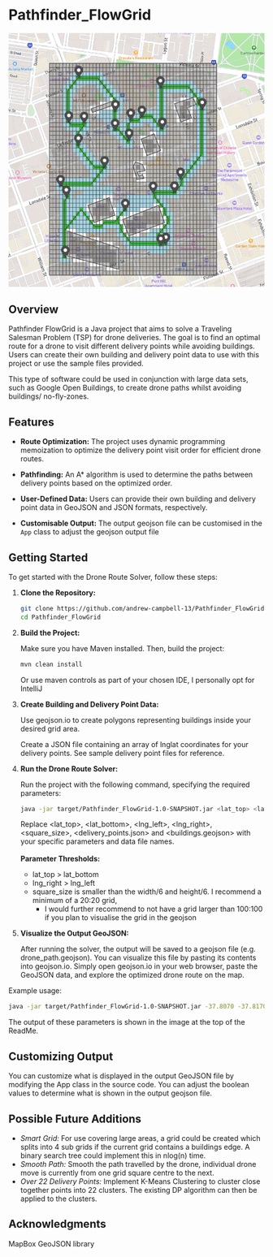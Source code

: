# Pathfinder_FlowGrid

![example_output.png](example_output.png)

## Overview

Pathfinder FlowGrid is a Java project that aims to solve a Traveling Salesman Problem (TSP) for drone
deliveries. The goal is to find an optimal route for a drone to visit different delivery points while avoiding
buildings. Users can create their own building and delivery point data to use with this project or use the sample files
provided.

This type of software could be used in conjunction with large data sets, such as Google Open Buildings, to create 
drone paths whilst avoiding buildings/ no-fly-zones. 

## Features

- **Route Optimization:** The project uses dynamic programming memoization to optimize the delivery point visit order
  for efficient drone routes.

- **Pathfinding:** An A* algorithm is used to determine the paths between delivery points based on the optimized order.

- **User-Defined Data:** Users can provide their own building and delivery point data in GeoJSON and JSON formats,
  respectively.

- **Customisable Output:** The output geojson file can be customised in the `App` class to adjust the geojson output file

## Getting Started

To get started with the Drone Route Solver, follow these steps:

1. **Clone the Repository:**

   ```bash
   git clone https://github.com/andrew-campbell-13/Pathfinder_FlowGrid.git
   cd Pathfinder_FlowGrid
   ```

2. **Build the Project:**

    Make sure you have Maven installed. Then, build the project:

   ```bash
   mvn clean install
   ```
    
   Or use maven controls as part of your chosen IDE, I personally opt for IntelliJ


3. **Create Building and Delivery Point Data:**

    Use geojson.io to create polygons representing buildings inside your desired grid area.

    Create a JSON file containing an array of lnglat coordinates for your delivery points. See sample delivery point files for reference.


4. **Run the Drone Route Solver:**

    Run the project with the following command, specifying the required parameters:
    ```bash
    java -jar target/Pathfinder_FlowGrid-1.0-SNAPSHOT.jar <lat_top> <lat_bottom>  <lng_left> <lng_right> <square_size> <delivery_points.json> <buildings.geojson>
    ```

    Replace <lat_top>, <lat_bottom>, <lng_left>, <lng_right>, <square_size>, <delivery_points.json> and <buildings.geojson> with your specific parameters and data file names.
    <br>
    <br>
    **Parameter Thresholds:** 
     - lat_top > lat_bottom
     - lng_right > lng_left
     - square_size is smaller than the width/6 and height/6. I recommend a minimum of a 20:20 grid,
       - I would further recommend to not have a grid larger than 100:100 if you plan to visualise the grid in the geojson


5. **Visualize the Output GeoJSON:**

   After running the solver, the output will be saved to a geojson file (e.g. drone_path.geojson). You can visualize this file by pasting its contents into geojson.io. Simply open geojson.io in your web browser, paste the GeoJSON data, and explore the optimized drone route on the map.


Example usage:
 
   ```bash
  java -jar target/Pathfinder_FlowGrid-1.0-SNAPSHOT.jar -37.8070 -37.8170 144.9590 144.969 0.0002 delivery_points_Australia.json buildings_Australia.geojson
   ```
The output of these parameters is shown in the image at the top of the ReadMe.

## Customizing Output
You can customize what is displayed in the output GeoJSON file by modifying the App class in the source code. You can adjust the boolean values to determine what is shown in the output geojson file.

## Possible Future Additions
- *Smart Grid:* For use covering large areas, a grid could be created which splits into 4 sub grids if the current grid contains a buildings edge. A binary search tree could implement this in nlog(n) time.
- *Smooth Path:* Smooth the path travelled by the drone, individual drone move is currently from one grid square centre to the next.
- *Over 22 Delivery Points:* Implement K-Means Clustering to cluster close together points into 22 clusters. The existing DP algorithm can then be applied to the clusters.

## Acknowledgments
MapBox GeoJSON library